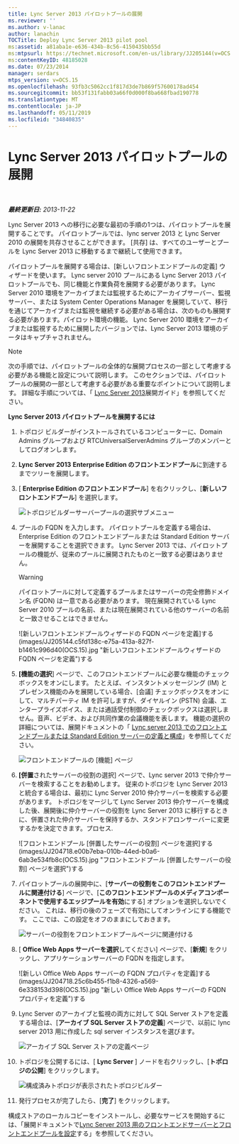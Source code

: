 ```yaml
---
title: Lync Server 2013 パイロットプールの展開
ms.reviewer: ''
ms.author: v-lanac
author: lanachin
TOCTitle: Deploy Lync Server 2013 pilot pool
ms:assetid: a81aba1e-e636-434b-8c56-4150435bb55d
ms:mtpsurl: https://technet.microsoft.com/en-us/library/JJ205144(v=OCS.15)
ms:contentKeyID: 48185028
ms.date: 07/23/2014
manager: serdars
mtps_version: v=OCS.15
ms.openlocfilehash: 93fb3c5062cc1f817d3de7b869f57600178ad454
ms.sourcegitcommit: bb53f131fabb03a66f0d000f8ba668fbad190778
ms.translationtype: MT
ms.contentlocale: ja-JP
ms.lasthandoff: 05/11/2019
ms.locfileid: "34840835"
---
```

<div data-xmlns="http://www.w3.org/1999/xhtml">

<div class="topic" data-xmlns="http://www.w3.org/1999/xhtml" data-msxsl="urn:schemas-microsoft-com:xslt" data-cs="http://msdn.microsoft.com/en-us/">

<div data-asp="http://msdn2.microsoft.com/asp">

# <a name="deploy-lync-server-2013-pilot-pool"></a>Lync Server 2013 パイロットプールの展開

</div>

<div id="mainSection">

<div id="mainBody">

<span> </span>

_**最終更新日:** 2013-11-22_

Lync Server 2013 への移行に必要な最初の手順の1つは、パイロットプールを展開することです。 パイロットプールでは、lync server 2013 と Lync Server 2010 の展開を共存させることができます。 [共存] は、すべてのユーザーとプールを Lync Server 2013 に移動するまで継続して使用できます。

パイロットプールを展開する場合は、[新しいフロントエンドプールの定義] ウィザードを使います。 Lync server 2010 プールにある Lync Server 2013 パイロットプールでも、同じ機能と作業負荷を展開する必要があります。 Lync Server 2010 環境をアーカイブまたは監視するためにアーカイブサーバー、監視サーバー、または System Center Operations Manager を展開していて、移行を通じてアーカイブまたは監視を継続する必要がある場合は、次のものも展開する必要があります。パイロット環境の機能。 Lync Server 2010 環境をアーカイブまたは監視するために展開したバージョンでは、Lync Server 2013 環境のデータはキャプチャされません。

<div>


> [!NOTE]  
> 次の手順では、パイロットプールの全体的な展開プロセスの一部として考慮する必要がある機能と設定について説明します。 このセクションでは、パイロットプールの展開の一部として考慮する必要がある重要なポイントについて説明します。 詳細な手順については、「 <A href="lync-server-2013-deploying-lync-server.md">Lync Server 2013</A>展開ガイド」を参照してください。



</div>

**Lync Server 2013 パイロットプールを展開するには**

1.  トポロジ ビルダーがインストールされているコンピューターに、Domain Admins グループおよび RTCUniversalServerAdmins グループのメンバーとしてログオンします。

2.  **Lync Server 2013** **Enterprise Edition のフロントエンドプール**に到達するまでツリーを展開します。

3.  [ **Enterprise Edition のフロントエンドプール**] を右クリックし、[**新しいフロントエンドプール**] を選択します。
    
    ![トポロジビルダーサーバープールの選択サブメニュー](images/JJ205144.c2feed27-3418-42a6-a254-76e83607db9c(OCS.15).jpg "トポロジビルダーサーバープールの選択サブメニュー")

4.  プールの FQDN を入力します。 パイロットプールを定義する場合は、Enterprise Edition のフロントエンドプールまたは Standard Edition サーバーを展開することを選択できます。 Lync Server 2013 では、パイロットプールの機能が、従来のプールに展開されたものと一致する必要はありません。
    
    <div>
    

    > [!WARNING]  
    > パイロットプールに対して定義するプールまたはサーバーの完全修飾ドメイン名 (FQDN) は一意である必要があります。 現在展開されている Lync Server 2010 プールの名前、または現在展開されている他のサーバーの名前と一致させることはできません。

    
    </div>
    
    ![新しいフロントエンドプールウィザードの FQDN ページを定義]する(images/JJ205144.c5fd138c-e75a-413a-827f-b1461c996d40(OCS.15).jpg "新しいフロントエンドプールウィザードの FQDN ページを定義")する

5.  **[機能の選択**] ページで、このフロントエンドプールに必要な機能のチェックボックスをオンにします。 たとえば、インスタントメッセージング (IM) とプレゼンス機能のみを展開している場合、[会議] チェックボックスをオンにして、マルチパーティ IM を許可しますが、ダイヤルイン (PSTN) 会議、エンタープライズボイス、または通話受付制御のチェックボックスは選択しません。音声、ビデオ、および共同作業の会議機能を表します。 機能の選択の詳細については、展開ドキュメントの「 [Lync server 2013 でのフロントエンドプールまたは Standard Edition サーバーの定義と構成](lync-server-2013-define-and-configure-a-front-end-pool-or-standard-edition-server.md)」を参照してください。
    
    ![フロントエンドプールの [機能] ページ](images/JJ204718.5c3f3ff9-6e17-4d66-9b13-3bd55b38246b(OCS.15).jpg "フロントエンドプールの [機能] ページ")

6.  **[併置**されたサーバーの役割の選択] ページで、Lync server 2013 で仲介サーバーを検索することをお勧めします。 従来のトポロジを Lync Server 2013 と統合する場合は、最初に Lync Server 2010 仲介サーバーを検索する必要があります。 トポロジをマージして Lync Server 2013 仲介サーバーを構成した後、展開後に仲介サーバーの役割を Lync Server 2013 に移行するときに、併置された仲介サーバーを保持するか、スタンドアロンサーバーに変更するかを決定できます。プロセス.
    
    ![フロントエンドプール [併置したサーバーの役割] ページを選択]する(images/JJ204718.e00b7eba-010b-44ed-b0a6-6ab3e534fb8c(OCS.15).jpg "フロントエンドプール [併置したサーバーの役割] ページを選択")する

7.  パイロットプールの展開中に、[**サーバーの役割をこのフロントエンドプールに関連付ける**] ページで、[**このフロントエンドプールのメディアコンポーネントで使用するエッジプールを有効**にする] オプションを選択しないでください。 これは、移行の後のフェーズで有効にしてオンラインにする機能です。 ここでは、この設定をオフのままにしておきます。
    
    ![サーバーの役割をフロントエンドプールページに関連付ける](images/JJ204718.2d95a798-ad76-4dad-9392-ce41f4d938d1(OCS.15).jpg "サーバーの役割をフロントエンドプールページに関連付ける")

8.  [ **Office Web Apps サーバーを選択**してください] ページで、[**新規**] をクリックし、アプリケーションサーバーの FQDN を指定します。
    
    ![新しい Office Web Apps サーバーの FQDN プロパティを定義]する(images/JJ204718.25c6b455-f1b8-4326-a569-6e338153d398(OCS.15).jpg "新しい Office Web Apps サーバーの FQDN プロパティを定義")する

9.  Lync Server のアーカイブと監視の両方に対して SQL Server ストアを定義する場合は、[**アーカイブ SQL Server ストアの定義**] ページで、以前に lync server 2013 用に作成した sql server インスタンスを選びます。
    
    ![アーカイブ SQL Server ストアの定義ページ](images/JJ204718.0f76f1dc-d0d7-42a0-aea3-400b8e1f35cd(OCS.15).jpg "アーカイブ SQL Server ストアの定義ページ")

10. トポロジを公開するには、[ **Lync Server** ] ノードを右クリックし、[**トポロジの公開**] をクリックします。
    
    ![構成済みトポロジが表示されたトポロジビルダー](images/JJ205144.c3eafa20-159e-4355-a23d-9f72aeb26037(OCS.15).jpg "構成済みトポロジが表示されたトポロジビルダー")

11. 発行プロセスが完了したら、[**完了**] をクリックします。

構成ストアのローカルコピーをインストールし、必要なサービスを開始するには、「展開ドキュメントで[Lync Server 2013 用のフロントエンドサーバーとフロントエンドプールを設定](lync-server-2013-setting-up-front-end-servers-and-front-end-pools.md)する」を参照してください。


</div>

<span> </span>

</div>

</div>

</div>

